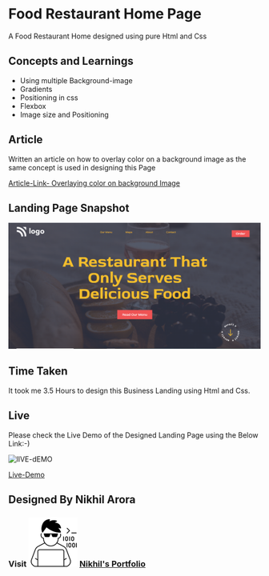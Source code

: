 # Food Restaurant Home Page
A Food Restaurant Home designed using pure Html and Css

## Concepts and Learnings

- Using multiple Background-image
- Gradients
- Positioning in css
- Flexbox
- Image size and Positioning

## Article

Written an article on how to overlay color on a background image as the same concept is used in designing this Page

 [Article-Link- Overlaying color on background Image](https://nikhilarora.hashnode.dev/overlaying-color-on-background-image-in-css)

## Landing Page Snapshot
![Snapshot](/Outputs/Project-2.PNG)

## Time Taken

It took me 3.5 Hours to design this Business Landing using Html and Css.

## Live

Please check the Live Demo of the Designed Landing Page using the Below Link:-)

![lIVE-dEMO](https://img.shields.io/badge/Live_Demo-<COLOR>)

[Live-Demo](https://ubiquitous-tanuki-e6bcd3.netlify.app/)

## Designed By Nikhil Arora 
### Visit ![I-write-code](/Outputs/codericon-removebg-preview%20(1).png) [Nikhil's Portfolio](https://nikhilarora-protfolio.netlify.app/)
